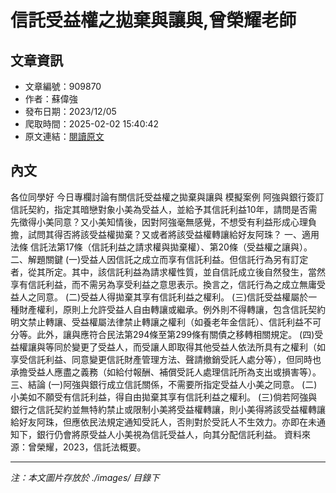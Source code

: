 # 信託受益權之拋棄與讓與,曾榮耀老師

## 文章資訊
- 文章編號：909870
- 作者：蘇偉強
- 發布日期：2023/12/05
- 爬取時間：2025-02-02 15:40:42
- 原文連結：[閱讀原文](https://real-estate.get.com.tw/Columns/detail.aspx?no=909870)

## 內文
各位同學好
今日專欄討論有關信託受益權之拋棄與讓與
模擬案例
阿強與銀行簽訂信託契約，指定其暗戀對象小美為受益人，並給予其信託利益10年，請問是否需先徵得小美同意？又小美知情後，因對阿強毫無感覺，不想受有利益形成心理負擔，試問其得否將該受益權拋棄？又或者將該受益權轉讓給好友阿珠？
一、適用法條
信託法第17條（信託利益之請求權與拋棄權）、第20條（受益權之讓與）。
二、解題關鍵
 (一)受益人因信託之成立而享有信託利益。但信託行為另有訂定者，從其所定。其中，該信託利益為請求權性質，並自信託成立後自然發生，當然享有信託利益，而不需另為享受利益之意思表示。換言之，信託行為之成立無庸受益人之同意。
 (二)受益人得拋棄其享有信託利益之權利。
 (三)信託受益權屬於一種財產權利，原則上允許受益人自由轉讓或繼承。例外則不得轉讓，包含信託契約明文禁止轉讓、受益權屬法律禁止轉讓之權利（如養老年金信託）、信託利益不可分等。此外，讓與應符合民法第294條至第299條有關債之移轉相關規定。
 (四)受益權讓與等同於變更了受益人，而受讓人即取得其他受益人依法所具有之權利（如享受信託利益、同意變更信託財產管理方法、聲請撤銷受託人處分等），但同時也承擔受益人應盡之義務（如給付報酬、補償受託人處理信託所為支出或損害等）。
三、結論
 (一)阿強與銀行成立信託關係，不需要所指定受益人小美之同意。
 (二)小美如不願受有信託利益，得自由拋棄其享有信託利益之權利。
 (三)倘若阿強與銀行之信託契約並無特約禁止或限制小美將受益權轉讓，則小美得將該受益權轉讓給好友阿珠，但應依民法規定通知受託人，否則對於受託人不生效力。亦即在未通知下，銀行仍會將原受益人小美視為信託受益人，向其分配信託利益。
資料來源：曾榮耀，2023，信託法概要。

---
*注：本文圖片存放於 ./images/ 目錄下*
